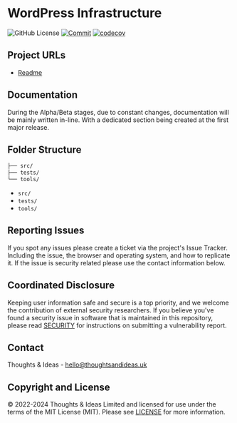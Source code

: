 # WordPress Infrastructure

![GitHub License](https://img.shields.io/github/license/thoughtsideas/wp-infrastructure?style=flat)
 [![Commit](https://github.com/thoughtsideas/wp-infrastructure/actions/workflows/commit.yml/badge.svg)](https://github.com/thoughtsideas/wp-infrastructure/actions/workflows/commit.yml)
 [![codecov](https://codecov.io/gh/thoughtsideas/wp-infrastructure/graph/badge.svg?token=UDJBCIXBM9)](https://codecov.io/gh/thoughtsideas/wp-infrastructure)

## Project URLs

- [Readme](https://github.com/thoughtsideas/wp-infrastructure/blob/main/readme.md)

## Documentation

During the Alpha/Beta stages, due to constant changes, documentation will be mainly written in-line. With a dedicated section being created at the first major release.

## Folder Structure

```sh
├── src/
├── tests/
└── tools/
```

- `src/`
- `tests/`
- `tools/`

## Reporting Issues

If you spot any issues please create a ticket via the project's Issue Tracker. Including the issue, the browser and operating system, and how to replicate it. If the issue is security related please use the contact information below.

## Coordinated Disclosure

Keeping user information safe and secure is a top priority, and we welcome the
contribution of external security researchers. If you believe you've found a
security issue in software that is maintained in this repository, please read
[SECURITY](https://github.com/thoughtsideas/wp-infrastructure/blob/trunk/security.md) for instructions on submitting a vulnerability report.

## Contact

Thoughts & Ideas - [hello@thoughtsandideas.uk](hello@thoughtsandideas.uk)

## Copyright and License

© 2022-2024 Thoughts & Ideas Limited and licensed for use under the terms of the
MIT License (MIT). Please see [LICENSE](https://github.com/thoughtsideas/wp-infrastructure/blob/trunk/license.txt) for more information.
